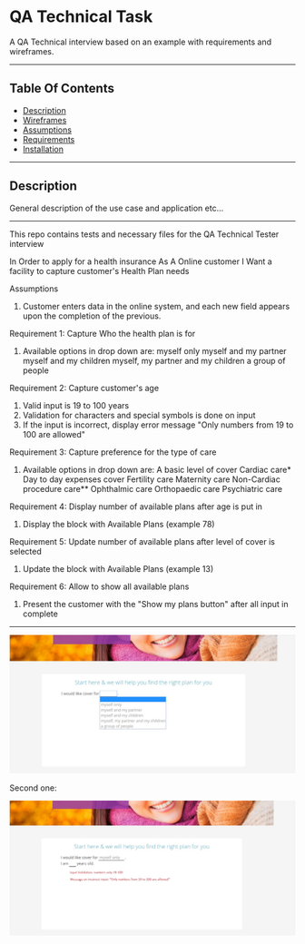 # QA Technical Task

A QA Technical interview based on an example with requirements and wireframes.

<hr>

## Table Of Contents

* [Description](#description)
* [Wireframes](#wireframes)
* [Assumptions](#assumptions)
* [Requirements](#requirements)
* [Installation](#installation)

<hr>

## <a id="description"></a>Description

General description of the use case and application etc...

<hr>

This repo contains tests and necessary files for the QA Technical Tester interview

In Order to apply for a health insurance
As A Online customer
I Want a facility to capture customer's Health Plan needs


Assumptions
1. Customer enters data in the online system, and each new field appears upon the completion of the previous. 



Requirement 1: Capture Who the health plan is for
1. Available options in drop down are:
  myself only
  myself and my partner
  myself and my children
  myself, my partner and my children
  a group of people
  
Requirement 2: Capture customer's age
1. Valid input is 19 to 100 years
2. Validation for characters and special symbols is done on input
3. If the input is incorrect, display error message "Only numbers from 19 to 100 are allowed"

Requirement 3: Capture preference for the type of care
1. Available options in drop down are:
  A basic level of cover
  Cardiac care*
  Day to day expenses cover
  Fertility care
  Maternity care
  Non-Cardiac procedure care**
  Ophthalmic care
  Orthopaedic care
  Psychiatric care
  
 
Requirement 4: Display number of available plans after age is put in
1. Display the block with Available Plans (example 78)

Requirement 5: Update number of available plans after level of cover is selected
1. Update the block with Available Plans (example 13)

Requirement 6: Allow to show all available plans
1. Present the customer with the "Show my plans button" after all input in complete

<hr>

![alt text](wireframes/first-screen-qa-test.jpg "Title")

Second one: 

![alt text](wireframes/second-screen-qa-test.jpg "Title")
